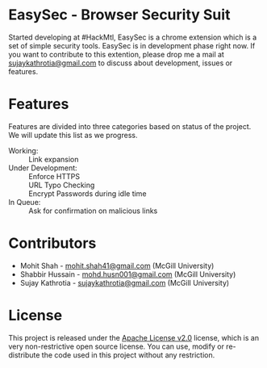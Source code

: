 EasySec - Browser Security Suit
===============================

Started developing at #HackMtl, EasySec is a chrome extension which is a set of simple security tools. EasySec is in development phase right now. If you want to contribute to this extention, please drop me a mail at [sujaykathrotia@gmail.com](mailto://sujaykathrotia@gmail.com) to discuss about development, issues or features.

# Features

Features are divided into three categories based on status of the project. We will update this list as we progress.

<dl>
	<dt>Working:</dt>
		<dd>Link expansion</dd>
	<dt>Under Development:</dt>
		<dd>Enforce HTTPS</dd>
		<dd>URL Typo Checking</dd>
		<dd>Encrypt Passwords during idle time</dd>
	<dt>In Queue:</dt>
		<dd>Ask for confirmation on malicious links</dd>
</dl>

# Contributors
- Mohit Shah - [mohit.shah41@gmail.com](mailto://mohit.shah41@gmail.com) (McGill University)
- Shabbir Hussain - [mohd.husn001@gmail.com](mailto://mohd.husn001@gmail.com) (McGill University)
- Sujay Kathrotia - [sujaykathrotia@gmail.com](mailto://sujaykathrotia@gmail.com) (McGill University)

# License 

This project is released under the [Apache License v2.0](http://www.apache.org/licenses/LICENSE-2.0.html) license, which is an very non-restrictive open source license. You can use, modify or re-distribute the code used in this project without any restriction.

